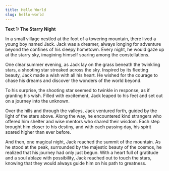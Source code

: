 ```yaml
---
title: Hello World
slug: hello-world
---
```


**Text 1: The Starry Night**

In a small village nestled at the foot of a towering mountain, there lived a young boy named Jack. Jack was a dreamer, always longing for adventure beyond the confines of his sleepy hometown. Every night, he would gaze up at the starry sky, imagining himself soaring among the constellations.

One clear summer evening, as Jack lay on the grass beneath the twinkling stars, a shooting star streaked across the sky. Inspired by its fleeting beauty, Jack made a wish with all his heart. He wished for the courage to chase his dreams and discover the wonders of the world beyond.

To his surprise, the shooting star seemed to twinkle in response, as if granting his wish. Filled with excitement, Jack leaped to his feet and set out on a journey into the unknown.

Over the hills and through the valleys, Jack ventured forth, guided by the light of the stars above. Along the way, he encountered kind strangers who offered him shelter and wise mentors who shared their wisdom. Each step brought him closer to his destiny, and with each passing day, his spirit soared higher than ever before.

And then, one magical night, Jack reached the summit of the mountain. As he stood at the peak, surrounded by the majestic beauty of the cosmos, he realized that his journey had only just begun. With a heart full of gratitude and a soul ablaze with possibility, Jack reached out to touch the stars, knowing that they would always guide him on his path to greatness.
